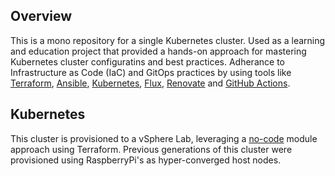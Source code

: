 
## Overview

This is a mono repository for a single Kubernetes cluster. Used as a learning and education project that provided a hands-on approach for mastering Kubernetes cluster configuratins
and best practices. Adherance to Infrastructure as Code (IaC) and GitOps practices by using tools like [Terraform](https://www.terraform.io/), [Ansible](https://www.ansible.com/),
[Kubernetes](https://www.kubernetes.io/), [Flux](https://fluxcd.io), [Renovate](https://www.mend.io/renovate/) and [GitHub Actions](https://github.com/features/actions).

## Kubernetes

This cluster is provisioned to a vSphere Lab, leveraging a [no-code](https://developer.hashicorp.com/terraform/tutorials/cloud/no-code-provisioning) module approach using Terraform.
Previous generations of this cluster were provisioned using RaspberryPi's as hyper-converged host nodes.
